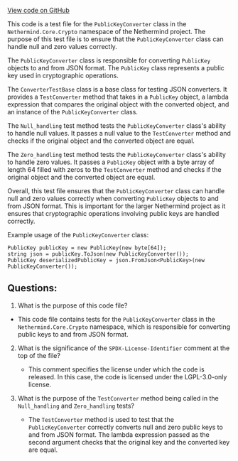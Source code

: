 [View code on GitHub](https://github.com/nethermindeth/nethermind/Nethermind.Core.Test/Json/PublicKeyConverterTests.cs)

This code is a test file for the `PublicKeyConverter` class in the `Nethermind.Core.Crypto` namespace of the Nethermind project. The purpose of this test file is to ensure that the `PublicKeyConverter` class can handle null and zero values correctly. 

The `PublicKeyConverter` class is responsible for converting `PublicKey` objects to and from JSON format. The `PublicKey` class represents a public key used in cryptographic operations. 

The `ConverterTestBase` class is a base class for testing JSON converters. It provides a `TestConverter` method that takes in a `PublicKey` object, a lambda expression that compares the original object with the converted object, and an instance of the `PublicKeyConverter` class. 

The `Null_handling` test method tests the `PublicKeyConverter` class's ability to handle null values. It passes a null value to the `TestConverter` method and checks if the original object and the converted object are equal. 

The `Zero_handling` test method tests the `PublicKeyConverter` class's ability to handle zero values. It passes a `PublicKey` object with a byte array of length 64 filled with zeros to the `TestConverter` method and checks if the original object and the converted object are equal. 

Overall, this test file ensures that the `PublicKeyConverter` class can handle null and zero values correctly when converting `PublicKey` objects to and from JSON format. This is important for the larger Nethermind project as it ensures that cryptographic operations involving public keys are handled correctly. 

Example usage of the `PublicKeyConverter` class:

```
PublicKey publicKey = new PublicKey(new byte[64]);
string json = publicKey.ToJson(new PublicKeyConverter());
PublicKey deserializedPublicKey = json.FromJson<PublicKey>(new PublicKeyConverter());
```
## Questions: 
 1. What is the purpose of this code file?
   - This code file contains tests for the `PublicKeyConverter` class in the `Nethermind.Core.Crypto` namespace, which is responsible for converting public keys to and from JSON format.

2. What is the significance of the `SPDX-License-Identifier` comment at the top of the file?
   - This comment specifies the license under which the code is released. In this case, the code is licensed under the LGPL-3.0-only license.

3. What is the purpose of the `TestConverter` method being called in the `Null_handling` and `Zero_handling` tests?
   - The `TestConverter` method is used to test that the `PublicKeyConverter` correctly converts null and zero public keys to and from JSON format. The lambda expression passed as the second argument checks that the original key and the converted key are equal.
